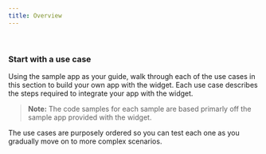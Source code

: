 ```yaml
---
title: Overview
---
```


<ApiLifecycle access="ie" /><br>

### Start with a use case

Using the sample app as your guide, walk through each of the use cases in
this section to build your own app with the widget. Each use case describes
the steps required to integrate your app with the widget.

> **Note:** The code samples for each sample are based primarly off the
sample app provided with the widget.

The use cases are purposely ordered so you can test each one as you gradually
move on to more complex scenarios.
